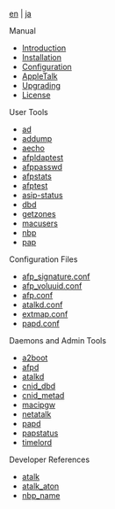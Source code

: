 [en](/manual/en) | [ja](/manual/ja)

Manual

* [Introduction](index.html)
* [Installation](Installation.html)
* [Configuration](Configuration.html)
* [AppleTalk](AppleTalk.html)
* [Upgrading](Upgrading.html)
* [License](License.html)

User Tools

* [ad](ad.1.html)
* [addump](addump.1.html)
* [aecho](aecho.1.html)
* [afpldaptest](afpldaptest.1.html)
* [afppasswd](afppasswd.1.html)
* [afpstats](afpstats.1.html)
* [afptest](afptest.1.html)
* [asip-status](asip-status.1.html)
* [dbd](dbd.1.html)
* [getzones](getzones.1.html)
* [macusers](macusers.1.html)
* [nbp](nbp.1.html)
* [pap](pap.1.html)

Configuration Files

* [afp_signature.conf](afp_signature.conf.5.html)
* [afp_voluuid.conf](afp_voluuid.conf.5.html)
* [afp.conf](afp.conf.5.html)
* [atalkd.conf](atalkd.conf.5.html)
* [extmap.conf](extmap.conf.5.html)
* [papd.conf](papd.conf.5.html)

Daemons and Admin Tools

* [a2boot](a2boot.8.html)
* [afpd](afpd.8.html)
* [atalkd](atalkd.8.html)
* [cnid_dbd](cnid_dbd.8.html)
* [cnid_metad](cnid_metad.8.html)
* [macipgw](macipgw.8.html)
* [netatalk](netatalk.8.html)
* [papd](papd.8.html)
* [papstatus](papstatus.8.html)
* [timelord](timelord.8.html)

Developer References

* [atalk](atalk.4.html)
* [atalk_aton](atalk_aton.3.html)
* [nbp_name](nbp_name.3.html)
